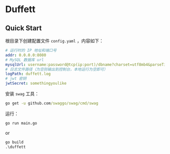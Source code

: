 # Duffett

## Quick Start

根目录下创建配置文件 `config.yaml` ，内容如下：

```yaml
# 运行时的 IP 地址和端口号
addr: 0.0.0.0:8080
# MySQL 数据库 url
mysqlUrl: username:password@tcp(ip:port)/dbname?charset=utf8mb4&parseTime=True&loc=Local
# 日志文件路径（为空则输出到控制台，本地运行为空即可）
logPath: duffett.log
# jwt 密钥
jwtSecret: somethingyoulike
```

安装 `swag` 工具：

```cmd
go get -u github.com/swaggo/swag/cmd/swag
```

运行：

```cmd
go run main.go
```

or

```cmd
go build
.\duffett
```
